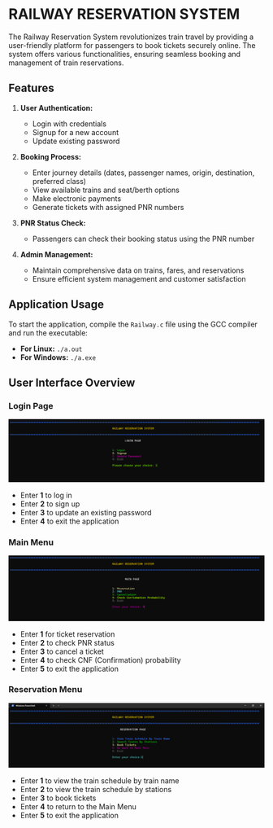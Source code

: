 # **RAILWAY RESERVATION SYSTEM**

The Railway Reservation System revolutionizes train travel by providing a user-friendly platform for passengers to book tickets securely online. The system offers various functionalities, ensuring seamless booking and management of train reservations.

## **Features**
1. **User Authentication:**
   - Login with credentials
   - Signup for a new account
   - Update existing password

2. **Booking Process:**
   - Enter journey details (dates, passenger names, origin, destination, preferred class)
   - View available trains and seat/berth options
   - Make electronic payments
   - Generate tickets with assigned PNR numbers

3. **PNR Status Check:**
   - Passengers can check their booking status using the PNR number

4. **Admin Management:**
   - Maintain comprehensive data on trains, fares, and reservations
   - Ensure efficient system management and customer satisfaction

## **Application Usage**
To start the application, compile the `Railway.c` file using the GCC compiler and run the executable:
- **For Linux:** `./a.out`
- **For Windows:** `./a.exe`

## **User Interface Overview**
### **Login Page**  
![Login Page](./Image-1.png)  
- Enter **1** to log in
- Enter **2** to sign up
- Enter **3** to update an existing password
- Enter **4** to exit the application

### **Main Menu**  
![Main Menu](./Image-2.png)  
- Enter **1** for ticket reservation
- Enter **2** to check PNR status
- Enter **3** to cancel a ticket
- Enter **4** to check CNF (Confirmation) probability
- Enter **5** to exit the application

### **Reservation Menu**  
![Reservation Menu](./Image-3.png)  
- Enter **1** to view the train schedule by train name
- Enter **2** to view the train schedule by stations
- Enter **3** to book tickets
- Enter **4** to return to the Main Menu
- Enter **5** to exit the application


